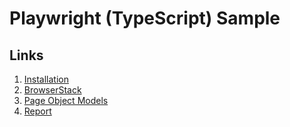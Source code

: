 # Playwright (TypeScript) Sample

## Links
1. [Installation](/docs/installation.md)
2. [BrowserStack](/docs/browserstack.md)
3. [Page Object Models](/docs/page-object-models.md)
4. [Report](/docs/report.md)